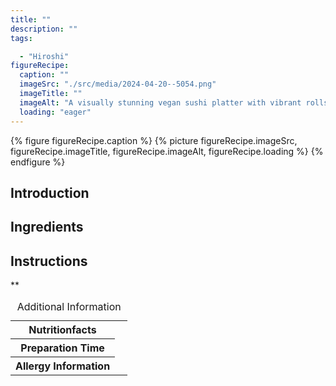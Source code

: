 ```yaml
---
title: ""
description: ""
tags:

  - "Hiroshi"
figureRecipe: 
  caption: ""
  imageSrc: "./src/media/2024-04-20--5054.png"
  imageTitle: ""
  imageAlt: "A visually stunning vegan sushi platter with vibrant rolls and nigiri featuring marinated tofu, fresh veggies, avocado, watermelon, and jackfruit. Accompanied by a bowl of hearty ramen with grilled tempeh and light pho with zucchini noodles and tofu, showcasing culinary fusion in an Asian-inspired setting."
  loading: "eager"
---
```


{% figure figureRecipe.caption %}
{% picture figureRecipe.imageSrc, figureRecipe.imageTitle, figureRecipe.imageAlt, figureRecipe.loading %}
{% endfigure %}

## Introduction



## Ingredients



## Instructions





**

<table><caption class='sr-only'>Additional Information</caption><tr><th>Nutritionfacts</th><td>&nbsp;</td></tr><tr><th>Preparation Time</th><td>&nbsp;</td></tr><tr><th>Allergy Information</th><td>&nbsp;</td></tr></table>

